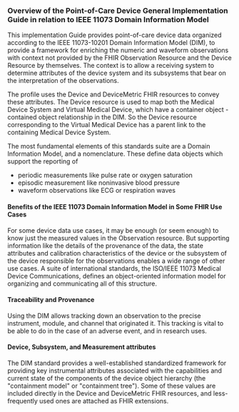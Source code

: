 ### Overview of the Point-of-Care Device General Implementation Guide in relation to IEEE 11073 Domain Information Model
    
This implementation Guide provides point-of-care device data 
organized according to the IEEE 11073-10201 Domain Information Model (DIM), 
to provide a framework for enriching the numeric and waveform observations with context 
not provided by the FHIR Observation Resource and the Device Resource by themselves. 
The context is to allow a receiving system to determine attributes of the device system and its subsystems that bear on the interpretation of the observations.

The profile uses the Device and DeviceMetric FHIR resources to convey these attributes. 
The Device resource is used to map both the Medical Device System and Virtual Medical Device, 
which have a container object - contained object relationship in the DIM. So the Device resource corresponding to the Virtual Medical Device has a parent link to the containing Medical Device System.

The most fundamental elements of this standards suite are a Domain Information Model, 
and a nomenclature. These define data objects which support the reporting of 
* periodic measurements like pulse rate or oxygen saturation 
* episodic measurement like noninvasive blood pressure 
* waveform observations like ECG or respiration waves

#### Benefits of the IEEE 11073 Domain Information Model in Some FHIR Use Cases

For some device data use cases, it may be enough (or seem enough) 
to know just the measured values in the Observation resource. 
But supporting information like the details of the provenance of the data, 
the state attributes and calibration characteristics of the device or 
the subsystem of the device responsible for the observations enables a wide range of other use cases. 
A suite of international standards, the ISO/IEEE 11073 Medical Device Communications, defines an object-oriented information model for organizing and communicating all of this structure.

#### Traceability and Provenance
Using the DIM allows tracking down an observation to the precise instrument, module, and channel that 
originated it. This tracking is vital to be able to do in the case of an adverse event, and in research uses.

#### Device, Subsystem, and Measurement attributes

The DIM standard provides a well-established standardized framework for 
providing key instrumental attributes associated with the capabilities 
and current state of the components of the device object hierarchy (the "containment model" or "containment tree"). 
Some of these values are included directly in the Device and DeviceMetric FHIR resources, 
and less-frequently used ones are attached as FHIR extensions.
